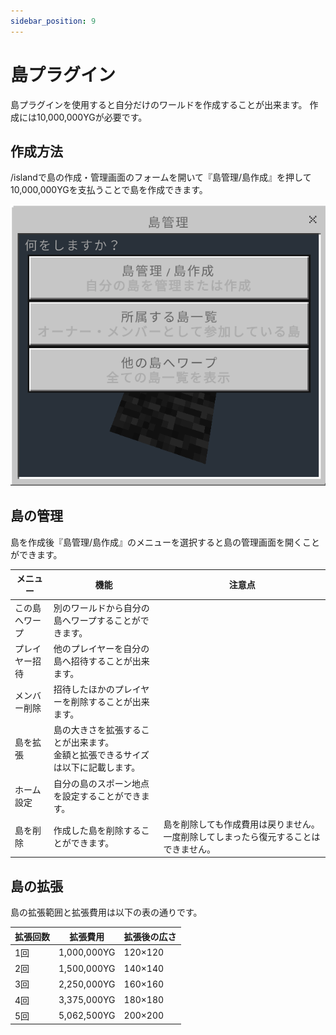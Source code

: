 ```yaml
---
sidebar_position: 9
---
```


# 島プラグイン

島プラグインを使用すると自分だけのワールドを作成することが出来ます。
作成には10,000,000YGが必要です。

## 作成方法

/islandで島の作成・管理画面のフォームを開いて『島管理/島作成』を押して10,000,000YGを支払うことで島を作成できます。

![island-menu](./img/island1.png)

## 島の管理

島を作成後『島管理/島作成』のメニューを選択すると島の管理画面を開くことができます。

| メニュー       | 機能                                                                               | 注意点                                                                                   | 
| -------------- | ---------------------------------------------------------------------------------- | ---------------------------------------------------------------------------------------- | 
| この島へワープ | 別のワールドから自分の島へワープすることができます。                               |                                                                                          | 
| プレイヤー招待 | 他のプレイヤーを自分の島へ招待することが出来ます。                                 |                                                                                          | 
| メンバー削除   | 招待したほかのプレイヤーを削除することが出来ます。                                 |                                                                                          | 
| 島を拡張       | 島の大きさを拡張することが出来ます。<br>金額と拡張できるサイズは以下に記載します。 |                                                                                          | 
| ホーム設定     | 自分の島のスポーン地点を設定することができます。                                   |                                                                                          | 
| 島を削除       | 作成した島を削除することができます。                                               | 島を削除しても作成費用は戻りません。一度削除してしまったら復元することはできません。 | 

## 島の拡張
島の拡張範囲と拡張費用は以下の表の通りです。

| 拡張回数 | 拡張費用    | 拡張後の広さ | 
| -------- | ----------- | ------------ | 
| 1回      | 1,000,000YG | 120×120      | 
| 2回      | 1,500,000YG | 140×140      | 
| 3回      | 2,250,000YG | 160×160      | 
| 4回      | 3,375,000YG | 180×180      | 
| 5回      | 5,062,500YG | 200×200      | 

